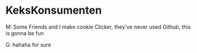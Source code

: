 # KeksKonsumenten
M: Some Friends and I make cookie Clicker, they've never used Github, this is gonna be fun

G: hahaha for sure
